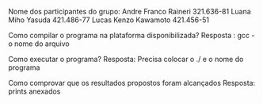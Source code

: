 Nome dos participantes do grupo: Andre Franco Raineri 321.636-81 Luana Miho Yasuda 421.486-77 Lucas Kenzo Kawamoto 421.456-51

Como compilar o programa na plataforma disponibilizada? Resposta : gcc -o nome do arquivo

Como executar o programa? Resposta: Precisa colocar o ./ e o nome do programa

Como comprovar que os resultados propostos foram alcançados Resposta: prints anexados 
